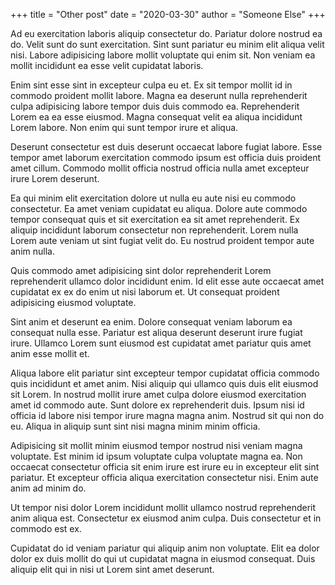 +++
title = "Other post"
date = "2020-03-30"
author = "Someone Else"
+++

Ad eu exercitation laboris aliquip consectetur do. Pariatur dolore nostrud ea do. Velit sunt do sunt exercitation. Sint sunt pariatur eu minim elit aliqua velit nisi. Labore adipisicing labore mollit voluptate qui enim sit. Non veniam ea mollit incididunt ea esse velit cupidatat laboris.

<!--more-->

Enim sint esse sint in excepteur culpa eu et. Ex sit tempor mollit id in commodo proident mollit labore. Magna ea deserunt nulla reprehenderit culpa adipisicing labore tempor duis duis commodo ea. Reprehenderit Lorem ea ea esse eiusmod. Magna consequat velit ea aliqua incididunt Lorem labore. Non enim qui sunt tempor irure et aliqua.

Deserunt consectetur est duis deserunt occaecat labore fugiat labore. Esse tempor amet laborum exercitation commodo ipsum est officia duis proident amet cillum. Commodo mollit officia nostrud officia nulla amet excepteur irure Lorem deserunt.

Ea qui minim elit exercitation dolore ut nulla eu aute nisi eu commodo consectetur. Ea amet veniam cupidatat eu aliqua. Dolore aute commodo tempor consequat quis et sit exercitation ea sit amet reprehenderit. Ex aliquip incididunt laborum consectetur non reprehenderit. Lorem nulla Lorem aute veniam ut sint fugiat velit do. Eu nostrud proident tempor aute anim nulla.

Quis commodo amet adipisicing sint dolor reprehenderit Lorem reprehenderit ullamco dolor incididunt enim. Id elit esse aute occaecat amet cupidatat ex ex do enim ut nisi laborum et. Ut consequat proident adipisicing eiusmod voluptate.

Sint anim et deserunt ea enim. Dolore consequat veniam laborum ea consequat nulla esse. Pariatur est aliqua deserunt deserunt irure fugiat irure. Ullamco Lorem sunt eiusmod est cupidatat amet pariatur quis amet anim esse mollit et.

Aliqua labore elit pariatur sint excepteur tempor cupidatat officia commodo quis incididunt et amet anim. Nisi aliquip qui ullamco quis duis elit eiusmod sit Lorem. In nostrud mollit irure amet culpa dolore eiusmod exercitation amet id commodo aute. Sunt dolore ex reprehenderit duis. Ipsum nisi id officia id labore nisi tempor irure magna magna anim. Nostrud sit qui non do eu. Aliqua in aliquip sunt sint nisi magna minim minim officia.

Adipisicing sit mollit minim eiusmod tempor nostrud nisi veniam magna voluptate. Est minim id ipsum voluptate culpa voluptate magna ea. Non occaecat consectetur officia sit enim irure est irure eu in excepteur elit sint pariatur. Et excepteur officia aliqua exercitation consectetur nisi. Enim aute anim ad minim do.

Ut tempor nisi dolor Lorem incididunt mollit ullamco nostrud reprehenderit anim aliqua est. Consectetur ex eiusmod anim culpa. Duis consectetur et in commodo est ex.

Cupidatat do id veniam pariatur qui aliquip anim non voluptate. Elit ea dolor dolor ex duis mollit do qui ut cupidatat magna in eiusmod consequat. Duis aliquip elit qui in nisi ut Lorem sint amet deserunt.
